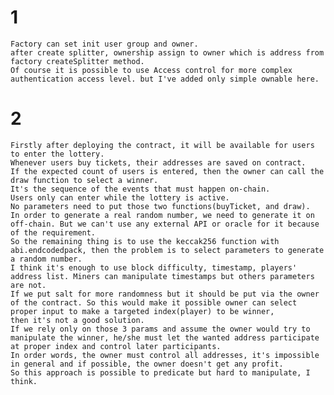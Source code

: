 # 1
    Factory can set init user group and owner. 
    after create splitter, ownership assign to owner which is address from factory createSplitter method. 
    Of course it is possible to use Access control for more complex authentication access level. but I've added only simple ownable here. 
# 2
    Firstly after deploying the contract, it will be available for users to enter the lottery.
    Whenever users buy tickets, their addresses are saved on contract.
    If the expected count of users is entered, then the owner can call the draw function to select a winner.
    It's the sequence of the events that must happen on-chain.
    Users only can enter while the lottery is active.
    No parameters need to put those two functions(buyTicket, and draw).
    In order to generate a real random number, we need to generate it on off-chain. But we can't use any external API or oracle for it because of the requirement.
    So the remaining thing is to use the keccak256 function with abi.endcodedpack, then the problem is to select parameters to generate a random number.
    I think it's enough to use block difficulty, timestamp, players' address list. Miners can manipulate timestamps but others parameters are not.
    If we put salt for more randomness but it should be put via the owner of the contract. So this would make it possible owner can select proper input to make a targeted index(player) to be winner, 
    then it's not a good solution.
    If we rely only on those 3 params and assume the owner would try to manipulate the winner, he/she must let the wanted address participate at proper index and control later participants.
    In order words, the owner must control all addresses, it's impossible in general and if possible, the owner doesn't get any profit.
    So this approach is possible to predicate but hard to manipulate, I think.
    